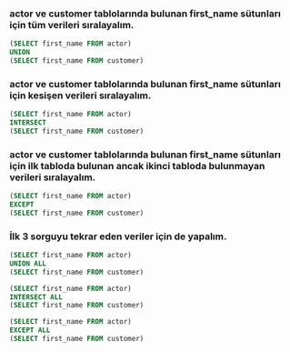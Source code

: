 ### actor ve customer tablolarında bulunan first_name sütunları için tüm verileri sıralayalım.
```sql
(SELECT first_name FROM actor)
UNION
(SELECT first_name FROM customer)
```
### actor ve customer tablolarında bulunan first_name sütunları için kesişen verileri sıralayalım.
```sql
(SELECT first_name FROM actor)
INTERSECT
(SELECT first_name FROM customer)
```
### actor ve customer tablolarında bulunan first_name sütunları için ilk tabloda bulunan ancak ikinci tabloda bulunmayan verileri sıralayalım.
```sql
(SELECT first_name FROM actor)
EXCEPT
(SELECT first_name FROM customer)
```
### İlk 3 sorguyu tekrar eden veriler için de yapalım.
```sql
(SELECT first_name FROM actor)
UNION ALL
(SELECT first_name FROM customer)
```
```sql
(SELECT first_name FROM actor)
INTERSECT ALL
(SELECT first_name FROM customer)
```
```sql
(SELECT first_name FROM actor)
EXCEPT ALL
(SELECT first_name FROM customer)
```

